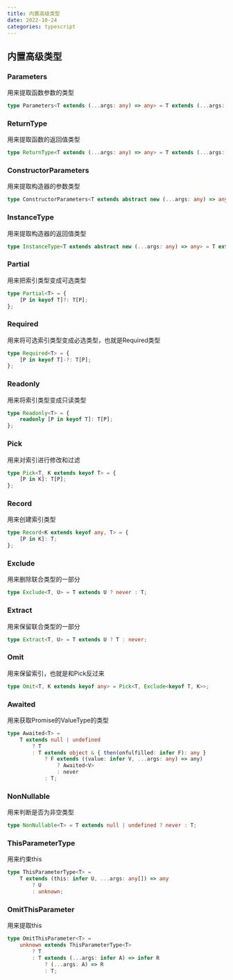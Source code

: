 ```yaml
---
title: 内置高级类型
date: 2022-10-24
categories: typescript
---
```


## 内置高级类型

### Parameters
用来提取函数参数的类型
```ts
type Parameters<T extends (...args: any) => any> = T extends (...args: infer P) => any ? P : any;
```

### ReturnType
用来提取函数的返回值类型
```ts
type ReturnType<T extends (...args: any) => any> = T extends (...args: any) => infer R ? R : any;
```

### ConstructorParameters
用来提取构造器的参数类型
```ts
type ConstructorParameters<T extends abstract new (...args: any) => any> = T extends abstract new (...args: infer P) => any ? P : never;
```

### InstanceType
用来提取构造器的返回值类型
```ts
type InstanceType<T extends abstract new (...args: any) => any> = T extends abstract new (...args: any) => infer R ? R : any;
```

### Partial
用来把索引类型变成可选类型
```ts
type Partial<T> = {
    [P in keyof T]?: T[P];
};
```

### Required
用来将可选索引类型变成必选类型，也就是Required类型
```ts
type Required<T> = {
    [P in keyof T]-?: T[P];
};
```

### Readonly
用来将索引类型变成只读类型
```ts
type Readonly<T> = {
    readonly [P in keyof T]: T[P];
};
```

### Pick
用来对索引进行修改和过滤
```ts
type Pick<T, K extends keyof T> = {
    [P in K]: T[P];
};
```

### Record
用来创建索引类型
```ts
type Record<K extends keyof any, T> = {
    [P in K]: T;
};
```

### Exclude
用来删除联合类型的一部分
```ts
type Exclude<T, U> = T extends U ? never : T;
```

### Extract
用来保留联合类型的一部分
```ts
type Extract<T, U> = T extends U ? T : never;
```

### Omit
用来保留索引，也就是和Pick反过来
```ts
type Omit<T, K extends keyof any> = Pick<T, Exclude<keyof T, K>>;
```

### Awaited
用来获取Promise的ValueType的类型
```ts
type Awaited<T> =
    T extends null | undefined
        ? T 
        : T extends object & { then(onfulfilled: infer F): any }
            ? F extends ((value: infer V, ...args: any) => any)
                ? Awaited<V>
                : never 
            : T;
```

### NonNullable
用来判断是否为非空类型
```ts
type NonNullable<T> = T extends null | undefined ? never : T;
```

### ThisParameterType
用来约束this
```ts
type ThisParameterType<T> = 
    T extends (this: infer U, ...args: any[]) => any 
        ? U 
        : unknown;
```

### OmitThisParameter
用来提取this
```ts
type OmitThisParameter<T> = 
    unknown extends ThisParameterType<T> 
        ? T 
        : T extends (...args: infer A) => infer R 
            ? (...args: A) => R 
            : T;
```